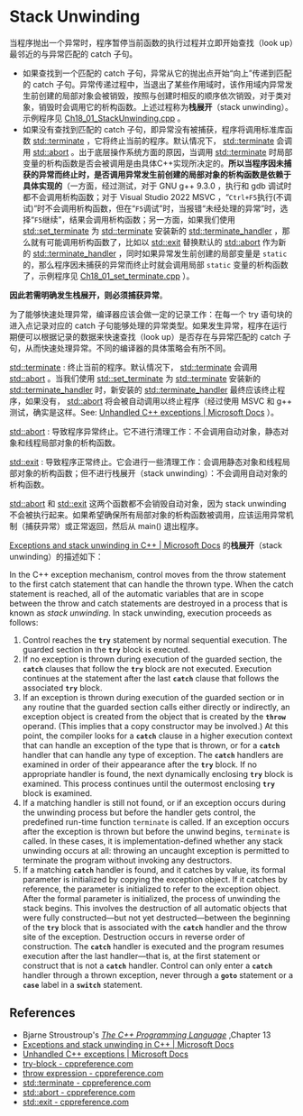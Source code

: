 # Stack Unwinding

当程序抛出一个异常时，程序暂停当前函数的执行过程并立即开始查找（look up）最邻近的与异常匹配的 catch 子句。

- 如果查找到一个匹配的 catch 子句，异常从它的抛出点开始“向上”传递到匹配的 catch 子句。异常传递过程中，当退出了某些作用域时，该作用域内异常发生前创建的局部对象会被销毁，按照与创建时相反的顺序依次销毁，对于类对象，销毁时会调用它的析构函数。上述过程称为**栈展开**（stack unwinding）。示例程序见 [Ch18_01_StackUnwinding.cpp](./Ch18_01_StackUnwinding.cpp) 。
- 如果没有查找到匹配的 catch 子句，即异常没有被捕获，程序将调用标准库函数 [std::terminate](https://en.cppreference.com/w/cpp/error/terminate) ，它将终止当前的程序。默认情况下，  [std::terminate](https://en.cppreference.com/w/cpp/error/terminate) 会调用 [std::abort](https://en.cppreference.com/w/cpp/utility/program/abort) 。出于底层操作系统方面的原因，当调用 [std::terminate](https://en.cppreference.com/w/cpp/error/terminate) 时局部变量的析构函数是否会被调用是由具体C++实现所决定的。**所以当程序因未捕获的异常而终止时，是否调用异常发生前创建的局部对象的析构函数是依赖于具体实现的**（一方面，经过测试，对于 GNU g++ 9.3.0 ，执行和 gdb 调试时都不会调用析构函数；对于 Visual Studio 2022 MSVC ，“`Ctrl+F5`执行(不调试)”时不会调用析构函数，但在“`F5`调试”时，当报错“未经处理的异常”时，选择“`F5`继续”，结果会调用析构函数；另一方面，如果我们使用 [std::set_terminate](https://en.cppreference.com/w/cpp/error/set_terminate) 为 [std::terminate](https://en.cppreference.com/w/cpp/error/terminate) 安装新的 [std::terminate_handler](https://en.cppreference.com/w/cpp/error/terminate_handler) ，那么就有可能调用析构函数了，比如以 [std::exit](https://en.cppreference.com/w/cpp/utility/program/exit) 替换默认的 [std::abort](https://en.cppreference.com/w/cpp/utility/program/abort) 作为新的 [std::terminate_handler](https://en.cppreference.com/w/cpp/error/terminate_handler) ，同时如果异常发生前创建的局部变量是 `static` 的，那么程序因未捕获的异常而终止时就会调用局部 `static` 变量的析构函数了，示例程序见 [Ch18_01_set_terminate.cpp](./Ch18_01_set_terminate.cpp) ）。

**因此若需明确发生栈展开，则必须捕获异常**。

为了能够快速处理异常，编译器应该会做一定的记录工作：在每一个 try 语句块的进入点记录对应的 catch 子句能够处理的异常类型。如果发生异常，程序在运行期便可以根据记录的数据来快速查找（look up）是否存在与异常匹配的 catch 子句，从而快速处理异常。不同的编译器的具体策略会有所不同。



[std::terminate](https://en.cppreference.com/w/cpp/error/terminate) : 终止当前的程序。默认情况下， [std::terminate](https://en.cppreference.com/w/cpp/error/terminate) 会调用 [std::abort](https://en.cppreference.com/w/cpp/utility/program/abort) 。当我们使用 [std::set_terminate](https://en.cppreference.com/w/cpp/error/set_terminate) 为 [std::terminate](https://en.cppreference.com/w/cpp/error/terminate) 安装新的 [std::terminate_handler](https://en.cppreference.com/w/cpp/error/terminate_handler) 时，新安装的 [std::terminate_handler](https://en.cppreference.com/w/cpp/error/terminate_handler) 最终应该终止程序，如果没有， [std::abort](https://en.cppreference.com/w/cpp/utility/program/abort) 将会被自动调用以终止程序（经过使用 MSVC 和 g++ 测试，确实是这样。See: [Unhandled C++ exceptions | Microsoft Docs](https://docs.microsoft.com/en-us/cpp/cpp/unhandled-cpp-exceptions?view=msvc-170) ）。

[std::abort](https://en.cppreference.com/w/cpp/utility/program/abort) : 导致程序异常终止。它不进行清理工作：不会调用自动对象，静态对象和线程局部对象的析构函数。

[std::exit](https://en.cppreference.com/w/cpp/utility/program/exit) : 导致程序正常终止。它会进行一些清理工作：会调用静态对象和线程局部对象的析构函数；但不进行栈展开（stack unwinding）：不会调用自动对象的析构函数。

[std::abort](https://en.cppreference.com/w/cpp/utility/program/abort) 和 [std::exit](https://en.cppreference.com/w/cpp/utility/program/exit) 这两个函数都不会销毁自动对象，因为 stack unwinding 不会被执行起来。如果希望确保所有局部对象的析构函数被调用，应该运用异常机制（捕获异常）或正常返回，然后从 main() 退出程序。



[Exceptions and stack unwinding in C++ | Microsoft Docs](https://docs.microsoft.com/en-us/cpp/cpp/exceptions-and-stack-unwinding-in-cpp?view=msvc-170) 的**栈展开**（stack unwinding）的描述如下：

In the C++ exception mechanism, control moves from the throw statement to the first catch statement that can handle the thrown type. When the catch statement is reached, all of the automatic variables that are in scope between the throw and catch statements are destroyed in a process that is known as *stack unwinding*. In stack unwinding, execution proceeds as follows:

1. Control reaches the **`try`** statement by normal sequential execution. The guarded section in the **`try`** block is executed.
2. If no exception is thrown during execution of the guarded section, the **`catch`** clauses that follow the **`try`** block are not executed. Execution continues at the statement after the last **`catch`** clause that follows the associated **`try`** block.
3. If an exception is thrown during execution of the guarded section or in any routine that the guarded section calls either directly or indirectly, an exception object is created from the object that is created by the **`throw`** operand. (This implies that a copy constructor may be involved.) At this point, the compiler looks for a **`catch`** clause in a higher execution context that can handle an exception of the type that is thrown, or for a **`catch`** handler that can handle any type of exception. The **`catch`** handlers are examined in order of their appearance after the **`try`** block. If no appropriate handler is found, the next dynamically enclosing **`try`** block is examined. This process continues until the outermost enclosing **`try`** block is examined.
4. If a matching handler is still not found, or if an exception occurs during the unwinding process but before the handler gets control, the predefined run-time function `terminate` is called. If an exception occurs after the exception is thrown but before the unwind begins, `terminate` is called. In these cases, it is implementation-defined whether any stack unwinding occurs at all: throwing an uncaught exception is permitted to terminate the program without invoking any destructors.
5. If a matching **`catch`** handler is found, and it catches by value, its formal parameter is initialized by copying the exception object. If it catches by reference, the parameter is initialized to refer to the exception object. After the formal parameter is initialized, the process of unwinding the stack begins. This involves the destruction of all automatic objects that were fully constructed—but not yet destructed—between the beginning of the **`try`** block that is associated with the **`catch`** handler and the throw site of the exception. Destruction occurs in reverse order of construction. The **`catch`** handler is executed and the program resumes execution after the last handler—that is, at the first statement or construct that is not a **`catch`** handler. Control can only enter a **`catch`** handler through a thrown exception, never through a **`goto`** statement or a **`case`** label in a **`switch`** statement.



## References

- Bjarne Stroustroup's [*The C++ Programming Language*](http://www.amazon.com/The-Programming-Language-4th-Edition/dp/0321563840/) ,Chapter 13
- [Exceptions and stack unwinding in C++ | Microsoft Docs](https://docs.microsoft.com/en-us/cpp/cpp/exceptions-and-stack-unwinding-in-cpp?view=msvc-170)
- [Unhandled C++ exceptions | Microsoft Docs](https://docs.microsoft.com/en-us/cpp/cpp/unhandled-cpp-exceptions?view=msvc-170)
- [try-block - cppreference.com](https://en.cppreference.com/w/cpp/language/try_catch)
- [throw expression - cppreference.com](https://en.cppreference.com/w/cpp/language/throw)
-  [std::terminate - cppreference.com](https://en.cppreference.com/w/cpp/error/terminate)
- [std::abort - cppreference.com](https://en.cppreference.com/w/cpp/utility/program/abort) 
- [std::exit - cppreference.com](https://en.cppreference.com/w/cpp/utility/program/exit)

